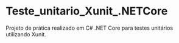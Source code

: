 # Teste_unitario_Xunit_.NETCore
Projeto de prática realizado em C# .NET Core  para testes unitários utilizando Xunit.
